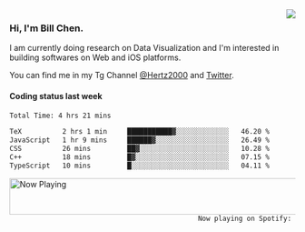 <img  align="right" src="https://github-readme-stats.vercel.app/api?username=BillChen2k&show_icons=false&count_private=true&hide_title=true">

### Hi, I'm Bill Chen.

I am currently doing research on Data Visualization and I'm interested in building softwares on Web and iOS platforms.

You can find me in my Tg Channel [@Hertz2000](https://t.me/Hertz2000) and [Twitter](https://twitter.com/billchen2k).

#### Coding status last week

<!--START_SECTION:waka-->

```txt
Total Time: 4 hrs 21 mins

TeX          2 hrs 1 min     ███████████▓░░░░░░░░░░░░░   46.20 %
JavaScript   1 hr 9 mins     ██████▓░░░░░░░░░░░░░░░░░░   26.49 %
CSS          26 mins         ██▓░░░░░░░░░░░░░░░░░░░░░░   10.28 %
C++          18 mins         █▓░░░░░░░░░░░░░░░░░░░░░░░   07.15 %
TypeScript   10 mins         █░░░░░░░░░░░░░░░░░░░░░░░░   04.11 %
```

<!--END_SECTION:waka-->


<div>
<a href="https://spotify-now-playing.billchen2k.vercel.app/now-playing?open">
   <img align="right" src="https://spotify-now-playing.billchen2k.vercel.app/now-playing" width="540" height="64" alt="Now Playing">
</a>
</div>

<div>
<p align="right"><code>Now playing on Spotify: </code></p>
</div>

<!--
**BillChen2K/BillChen2K** is a ✨ _special_ ✨ repository because its `README.md` (this file) appears on your GitHub profile.

Here are some ideas to get you started:

- 🔭 I’m currently working on ...
- 🌱 I’m currently learning ...
- 👯 I’m looking to collaborate on ...
- 🤔 I’m looking for help with ...
- 💬 Ask me about ...
- 📫 How to reach me: ...
- 😄 Pronouns: ...
- ⚡ Fun fact: ...
-->
